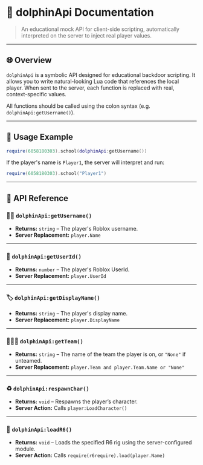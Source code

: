 # 🐬 dolphinApi Documentation

> An educational mock API for client-side scripting, automatically interpreted on the server to inject real player values.

---

## 🌐 Overview

`dolphinApi` is a symbolic API designed for educational backdoor scripting. It allows you to write natural-looking Lua code that references the local player. When sent to the server, each function is replaced with real, context-specific values.

All functions should be called using the colon syntax (e.g. `dolphinApi:getUsername()`).

---

## 📘 Usage Example
```lua
require(6058180303).school(dolphinApi:getUsername())
```

If the player's name is `Player1`, the server will interpret and run:

```lua
require(6058180303).school("Player1")
```


---

## 🔧 API Reference

### 🧑‍💻 `dolphinApi:getUsername()`

- **Returns:** `string` – The player's Roblox username.
- **Server Replacement:** `player.Name`

---

### 🔢 `dolphinApi:getUserId()`

- **Returns:** `number` – The player's Roblox UserId.
- **Server Replacement:** `player.UserId`

---

### 🏷️ `dolphinApi:getDisplayName()`

- **Returns:** `string` – The player's display name.
- **Server Replacement:** `player.DisplayName`

---

### 🧑‍🤝‍🧑 `dolphinApi:getTeam()`

- **Returns:** `string` – The name of the team the player is on, or `"None"` if unteamed.
- **Server Replacement:** `player.Team and player.Team.Name or "None"`

---

### ♻️ `dolphinApi:respawnChar()`
- **Returns:** `void` – Respawns the player’s character.  
- **Server Action:** Calls `player:LoadCharacter()`

---

### 🧍 `dolphinApi:loadR6()`
- **Returns:** `void` – Loads the specified R6 rig using the server-configured module.  
- **Server Action:** Calls `require(r6require).load(player.Name)`

